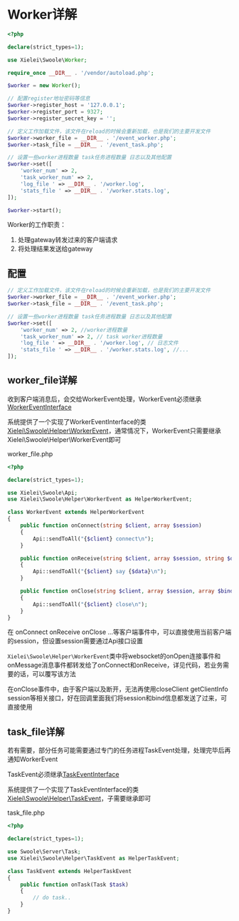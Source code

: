 # Worker详解

```php
<?php

declare(strict_types=1);

use Xielei\Swoole\Worker;

require_once __DIR__ . '/vendor/autoload.php';

$worker = new Worker();

// 配置register地址密码等信息
$worker->register_host = '127.0.0.1';
$worker->register_port = 9327;
$worker->register_secret_key = '';

// 定义工作加载文件，该文件在reload的时候会重新加载，也是我们的主要开发文件
$worker->worker_file = __DIR__ . '/event_worker.php';
$worker->task_file = __DIR__ . '/event_task.php';

// 设置一些worker进程数量 task任务进程数量 日志以及其他配置
$worker->set([
    'worker_num' => 2,
    'task_worker_num' => 2,
    'log_file ' => __DIR__ . '/worker.log',
    'stats_file ' => __DIR__ . '/worker.stats.log',
]);

$worker->start();
```

Worker的工作职责：

1. 处理gateway转发过来的客户端请求
2. 将处理结果发送给gateway

## 配置

``` php
// 定义工作加载文件，该文件在reload的时候会重新加载，也是我们的主要开发文件
$worker->worker_file = __DIR__ . '/event_worker.php';
$worker->task_file = __DIR__ . '/event_task.php';

// 设置一些worker进程数量 task任务进程数量 日志以及其他配置
$worker->set([
    'worker_num' => 2, //worker进程数量
    'task_worker_num' => 2, // task worker进程数量
    'log_file ' => __DIR__ . '/worker.log', // 日志文件
    'stats_file ' => __DIR__ . '/worker.stats.log', //...
]);
```

## worker_file详解

收到客户端消息后，会交给WorkerEvent处理，WorkerEvent必须继承[WorkerEventInterface](../../src/Interfaces/WorkerEventInterface.php)

系统提供了一个实现了WorkerEventInterface的类[Xielei\Swoole\Helper\WorkerEvent](../../src/Helper/WorkerEvent.php)，通常情况下，WorkerEvent只需要继承Xielei\Swoole\Helper\WorkerEvent即可

worker_file.php

``` php
<?php

declare(strict_types=1);

use Xielei\Swoole\Api;
use Xielei\Swoole\Helper\WorkerEvent as HelperWorkerEvent;

class WorkerEvent extends HelperWorkerEvent
{
    public function onConnect(string $client, array $session)
    {
        Api::sendToAll("{$client} connect\n");
    }

    public function onReceive(string $client, array $session, string $data)
    {
        Api::sendToAll("{$client} say {$data}\n");
    }

    public function onClose(string $client, array $session, array $bind)
    {
        Api::sendToAll("{$client} close\n");
    }
}
```

在 onConnect onReceive onClose ...等客户端事件中，可以直接使用当前客户端的session，但设置session需要通过Api接口设置

`Xielei\Swoole\Helper\WorkerEvent`类中将websocket的onOpen连接事件和onMessage消息事件都转发给了onConnect和onReceive，详见代码，若业务需要的话，可以覆写该方法

在onClose事件中，由于客户端以及断开，无法再使用closeClient getClientInfo session等相关接口，好在回调里面我们将session和bind信息都发送了过来，可直接使用

## task_file详解

若有需要，部分任务可能需要通过专门的任务进程TaskEvent处理，处理完毕后再通知WorkerEvent

TaskEvent必须继承[TaskEventInterface](../../src/Interfaces/TaskEventInterface.php)

系统提供了一个实现了TaskEventInterface的类[Xielei\Swoole\Helper\TaskEvent](../../src/Helper/TaskEvent.php)，子需要继承即可

task_file.php

``` php
<?php

declare(strict_types=1);

use Swoole\Server\Task;
use Xielei\Swoole\Helper\TaskEvent as HelperTaskEvent;

class TaskEvent extends HelperTaskEvent
{
    public function onTask(Task $task)
    {
        // do task..
    }
}
```
